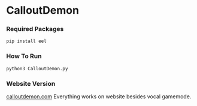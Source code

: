 # CalloutDemon

### Required Packages
`pip install eel`  

### How To Run
`python3 CalloutDemon.py`  


### Website Version
[calloutdemon.com](https://calloutdemon.com/)
Everything works on website besides vocal gamemode.
